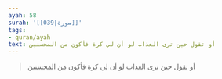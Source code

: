 ```yaml
---
ayah: 58
surah: '[[039|سورة]]'
tags:
- quran/ayah
text: أو تقول حين ترى العذاب لو أن لي كرة فأكون من المحسنين
---
```

> أو تقول حين ترى العذاب لو أن لي كرة فأكون من المحسنين
